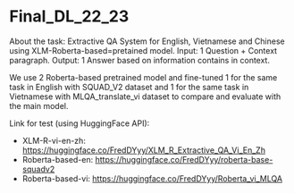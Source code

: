 # Final_DL_22_23

About the task: Extractive QA System for English, Vietnamese and Chinese using XLM-Roberta-based=pretained model. 
Input: 1 Question + Context paragraph.
Output: 1 Answer based on information contains in context.

We use 2 Roberta-based pretrained model and fine-tuned 1 for the same task in English with SQUAD_V2 dataset and 1 for the same task in Vietnamese with MLQA_translate_vi dataset to compare and evaluate with the main model. 

Link for test (using HuggingFace API): 
- XLM-R-vi-en-zh: https://huggingface.co/FredDYyy/XLM_R_Extractive_QA_Vi_En_Zh
- Roberta-based-en: https://huggingface.co/FredDYyy/roberta-base-squadv2
- Roberta-based-vi: https://huggingface.co/FredDYyy/Roberta_vi_MLQA
